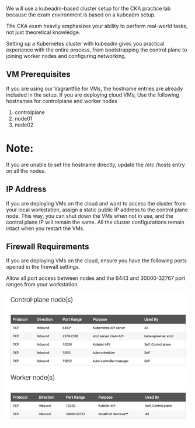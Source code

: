 We will use a kubeadm-based cluster setup for the CKA practice lab because the exam environment is based on a kubeadm setup.

The CKA exam heavily emphasizes your ability to perform real-world tasks, not just theoretical knowledge.

Setting up a Kubernetes cluster with kubeadm gives you practical experience with the entire process, from bootstrapping the control plane to joining worker nodes and configuring networking.

## VM Prerequisites

If you are using our Vagrantfile for VMs, the hostname entries are already included in the setup.
If you are deploying cloud VMs, Use the following hostnames for controlplane and worker nodes

1. controlplane
2. node01
3. node02

# Note:
If you are unable to set the hostname directly, update the /etc /hosts entry on all the nodes.

## IP Address
If you are deploying VMs on the cloud and want to access the cluster from your local workstation, assign a static public IP address to the control plane node.
This way, you can shut down the VMs when not in use, and the control plane IP will remain the same. All the cluster configurations remain intact when you restart the VMs.


## Firewall Requirements
If you are deploying VMs on the cloud, ensure you have the following ports opened in the firewall settings.

Allow all port access between nodes and the 6443 and 30000-32767 port ranges from your workstation.

![Control Plane Image](https://github.com/vamsikrishna2049/Kubernetes/blob/2c6ae6d35b89b6ab16392f681ebd425d4c98ef32/Nodes/images/ControlPlane.png)
